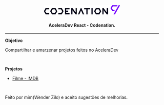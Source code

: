 <h1 align="center">
    <img alt="Logo da Codenation" title="#logoCodenation" src="./public/img/logoCodenation.png" width="250px" />
</h1>

<h4 align="center">
  AceleraDev React - Codenation.
</h4>

<hr/>

<span name="objetivo"><strong>Objetivo</strong></span>
    <p>Compartilhar e amarzenar projetos feitos no AceleraDev</p>
<br>

<span name="projeto"><strong>Projetos</strong></span>
- [Filme - IMDB](https://reactjs.org)

<br>

Feito por mim(Wender Zilo) e aceito sugestões de melhorias.

